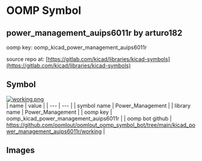 # OOMP Symbol  
## power_management_auips6011r  by arturo182  
  
oomp key: oomp_kicad_power_management_auips6011r  
  
source repo at: [https://gitlab.com/kicad/libraries/kicad-symbols](https://gitlab.com/kicad/libraries/kicad-symbols)  
## Symbol  
  
[![working.png](working_600.png)](working.png)  
| name | value | 
| --- | --- | 
| symbol name | Power_Management | 
| library name | Power_Management | 
| oomp key | oomp_kicad_power_management_auips6011r | 
| oomp bot github | https://github.com/oomlout/oomlout_oomp_symbol_bot/tree/main/kicad_power_management_auips6011r/working | 
## Images  
